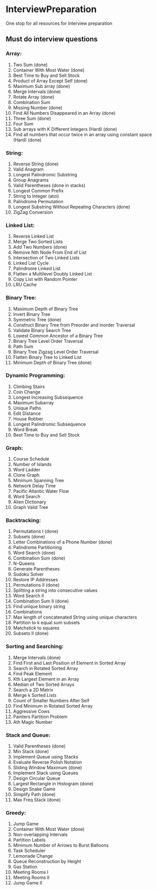 # InterviewPreparation
One stop for all resources for interview preparation

## Must do interview questions

### Array:
1. Two Sum (done)
2. Container With Most Water (done)
3. Best Time to Buy and Sell Stock
4. Product of Array Except Self (done)
5. Maximum Sub array (done)
6. Merge Intervals (done)
7. Rotate Array (done)
8. Combination Sum
9. Missing Number (done)
10. Find All Numbers Disappeared in an Array (done)
11. Three Sum (done)
12. Four Sum
13. Sub arrays with K Different Integers (Hard) (done)
14. Find all numbers that occur twice in an array using constant space (Hard) (done)

### String:
1. Reverse String (done)
2. Valid Anagram
3. Longest Palindromic Substring
4. Group Anagrams
5. Valid Parentheses (done in stacks)
6. Longest Common Prefix
7. String to Integer (atoi)
8. Palindrome Permutation
9. Longest Substring Without Repeating Characters (done)
10. ZigZag Conversion

### Linked List:
1. Reverse Linked List
2. Merge Two Sorted Lists
3. Add Two Numbers (done)
4. Remove Nth Node From End of List
5. Intersection of Two Linked Lists
6. Linked List Cycle
7. Palindrome Linked List
8. Flatten a Multilevel Doubly Linked List
9. Copy List with Random Pointer
10. LRU Cache

### Binary Tree:
1. Maximum Depth of Binary Tree
2. Invert Binary Tree
3. Symmetric Tree (done)
4. Construct Binary Tree from Preorder and Inorder Traversal
5. Validate Binary Search Tree
6. Lowest Common Ancestor of a Binary Tree
7. Binary Tree Level Order Traversal
8. Path Sum
9. Binary Tree Zigzag Level Order Traversal
10. Flatten Binary Tree to Linked List
11. Minimum Depth of Binary Tree (done)

### Dynamic Programming:
1. Climbing Stairs
2. Coin Change
3. Longest Increasing Subsequence
4. Maximum Subarray
5. Unique Paths
6. Edit Distance
7. House Robber
8. Longest Palindromic Subsequence
9. Word Break
10. Best Time to Buy and Sell Stock

### Graph:
1. Course Schedule
2. Number of Islands
3. Word Ladder
4. Clone Graph
5. Minimum Spanning Tree
6. Network Delay Time
7. Pacific Atlantic Water Flow
8. Word Search
9. Alien Dictionary
10. Graph Valid Tree

### Backtracking:
1. Permutations I (done)
2. Subsets (done)
3. Letter Combinations of a Phone Number (done)
4. Palindrome Partitioning
5. Word Search (done)
6. Combination Sum (done)
7. N-Queens
8. Generate Parentheses
9. Sudoku Solver
10. Restore IP Addresses
11. Permutations II (done)
12. Splitting a string into consecutive values
13. Word Search II
14. Combination Sum II (done)
15. Find unique binary string
16. Combinations
17. Max length of concatenated String using unique characters
18. Partition to k equal sum subsets
19. Matchstick to squares
20. Subsets II (done)

### Sorting and Searching:
1. Merge Intervals (done)
2. Find First and Last Position of Element in Sorted Array
3. Search in Rotated Sorted Array
4. Find Peak Element
5. Kth Largest Element in an Array
6. Median of Two Sorted Arrays
7. Search a 2D Matrix
8. Merge k Sorted Lists
9. Count of Smaller Numbers After Self
10. Find Minimum in Rotated Sorted Array
11. Aggressive Cows
12. Painters Partition Problem
13. Ath Magic Number

### Stack and Queue:
1. Valid Parentheses (done)
2. Min Stack (done)
3. Implement Queue using Stacks
4. Evaluate Reverse Polish Notation
5. Sliding Window Maximum (done)
6. Implement Stack using Queues
7. Design Circular Queue
8. Largest Rectangle in Histogram (done)
9. Design Snake Game
10. Simplify Path (done)
11. Max Freq Stack (done)

### Greedy:
1. Jump Game
2. Container With Most Water (done)
3. Non-overlapping Intervals
4. Partition Labels
5. Minimum Number of Arrows to Burst Balloons
6. Task Scheduler
7. Lemonade Change
8. Queue Reconstruction by Height
9. Gas Station
10. Meeting Rooms I
11. Meeting Rooms II
12. Jump Game II

